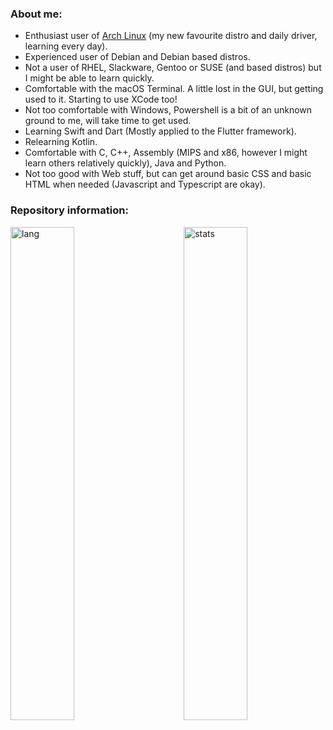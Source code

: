 ### About me:
  - Enthusiast user of [Arch Linux](https://github.com/nunopenim/nunopenim/blob/main/GUIDE_ArchLinuxInstallation.md) (my new favourite distro and daily driver, learning every day).
  - Experienced user of Debian and Debian based distros.
  - Not a user of RHEL, Slackware, Gentoo or SUSE (and based distros) but I might be able to learn quickly.
  - Comfortable with the macOS Terminal. A little lost in the GUI, but getting used to it. Starting to use XCode too!
  - Not too comfortable with Windows, Powershell is a bit of an unknown ground to me, will take time to get used.
  - Learning Swift and Dart (Mostly applied to the Flutter framework).
  - Relearning Kotlin.
  - Comfortable with C, C++, Assembly (MIPS and x86, however I might learn others relatively quickly), Java and Python.
  - Not too good with Web stuff, but can get around basic CSS and basic HTML when needed (Javascript and Typescript are okay).

### Repository information:
<p>
  <img width="45%" align="left" alt="lang" src="https://github-readme-stats.vercel.app/api/top-langs/?username=nunopenim&layout=compact&hide_border=true&langs_count=14&theme=dark&custom_title=Languages" />
  <img width="45%" align="right" alt="stats" src="https://github-readme-stats.vercel.app/api?username=nunopenim&show_icons=true&hide_border=true&count_private=true&theme=dark&custom_title=Statistics">
</p>

